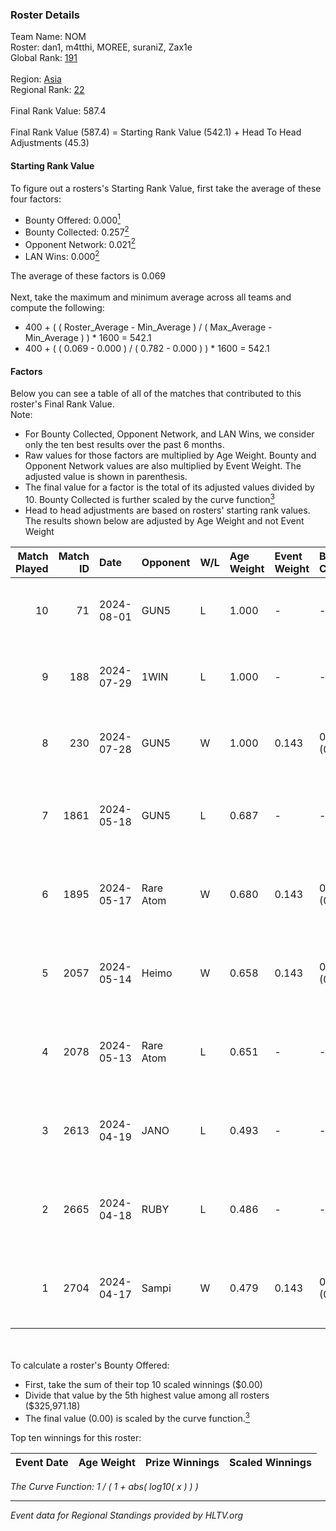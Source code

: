 ### Roster Details<br />
Team Name: NOM<br />
Roster: dan1, m4tthi, MOREE, suraniZ, Zax1e<br />
Global Rank: [191](../standings_global.md)<br />
<br />
Region: [Asia]( ../standings_asia.md)<br />
Regional Rank: [22]( ../standings_asia.md)<br />
<br />
Final Rank Value:  587.4<br />
<br />
Final Rank Value (587.4) = Starting Rank Value (542.1) + Head To Head Adjustments (45.3)<br />

#### Starting Rank Value<br />
To figure out a rosters's Starting Rank Value, first take the average of these four factors:<br />
- Bounty Offered: 0.000[<sup>1</sup>](#table2)
- Bounty Collected: 0.257[<sup>2</sup>](#table1)
- Opponent Network: 0.021[<sup>2</sup>](#table1)
- LAN Wins: 0.000[<sup>2</sup>](#table1)

The average of these factors is 0.069<br />
<br />
Next, take the maximum and minimum average across all teams and compute the following:<br />
- 400 + ( ( Roster_Average - Min_Average ) / ( Max_Average - Min_Average ) ) * 1600 = 542.1
- 400 + ( ( 0.069 - 0.000 ) / ( 0.782 - 0.000 ) ) * 1600 = 542.1


#### Factors<br />
Below you can see a table of all of the matches that contributed to this roster's Final Rank Value.<br />
Note:<br />

- For Bounty Collected, Opponent Network, and LAN Wins, we consider only the ten best results over the past 6 months.
- Raw values for those factors are multiplied by Age Weight. Bounty and Opponent Network values are also multiplied by Event Weight. The adjusted value is shown in parenthesis.
- The final value for a factor is the total of its adjusted values divided by 10. Bounty Collected is further scaled by the curve function[<sup>3</sup>](#curveFunction)
- Head to head adjustments are based on rosters' starting rank values. The results shown below are adjusted by Age Weight and not Event Weight
<span id="table1"></span><br />


| Match Played | Match ID | Date       | Opponent  | W/L | Age Weight | Event Weight | Bounty Collected | Opponent Network | LAN Wins  | H2H Adj. | Roster                               |
| -: | -: | :- | :- | :- | :- | :- | :- | :- | :- | -: | :- |
|           10 |       71 | 2024-08-01 | GUN5      | L   | 1.000      | -            | -                | -                | -         |    -5.53 | dan1, m4tthi, MOREE, suraniZ, Zax1e  |
|            9 |      188 | 2024-07-29 | 1WIN      | L   | 1.000      | -            | -                | -                | -         |    -3.13 | dan1, m4tthi, MOREE, suraniZ, Zax1e  |
|            8 |      230 | 2024-07-28 | GUN5      | W   | 1.000      | 0.143        | 0.073 (0.010)    | 0.588 (0.084)    | 0 (0.000) |    25.99 | dan1, m4tthi, MOREE, suraniZ, Zax1e  |
|            7 |     1861 | 2024-05-18 | GUN5      | L   | 0.687      | -            | -                | -                | -         |    -2.34 | dan1, hotd0g , m4tthi, meztal, MOREE |
|            6 |     1895 | 2024-05-17 | Rare Atom | W   | 0.680      | 0.143        | 0.000 (0.000)    | 0.495 (0.048)    | 0 (0.000) |    14.83 | dan1, hotd0g , m4tthi, meztal, MOREE |
|            5 |     2057 | 2024-05-14 | Heimo     | W   | 0.658      | 0.143        | 0.006 (0.001)    | 0.089 (0.008)    | 0 (0.000) |    14.39 | dan1, hotd0g , m4tthi, meztal, MOREE |
|            4 |     2078 | 2024-05-13 | Rare Atom | L   | 0.651      | -            | -                | -                | -         |    -5.70 | dan1, hotd0g , m4tthi, meztal, MOREE |
|            3 |     2613 | 2024-04-19 | JANO      | L   | 0.493      | -            | -                | -                | -         |    -5.09 | dan1, hotd0g , m4tthi, meztal, MOREE |
|            2 |     2665 | 2024-04-18 | RUBY      | L   | 0.486      | -            | -                | -                | -         |    -1.62 | dan1, hotd0g , m4tthi, meztal, MOREE |
|            1 |     2704 | 2024-04-17 | Sampi     | W   | 0.479      | 0.143        | 0.028 (0.002)    | 1.000 (0.068)    | 0 (0.000) |    13.45 | dan1, hotd0g , m4tthi, meztal, MOREE |

<br />
<span id="table2"></span><br />
To calculate a roster's Bounty Offered:<br />

- First, take the sum of their top 10 scaled winnings ($0.00)
- Divide that value by the 5th highest value among all rosters ($325,971.18)
- The final value (0.00) is scaled by the curve function.[<sup>3</sup>](#curveFunction)

Top ten winnings for this roster:<br />

| Event Date | Age Weight | Prize Winnings | Scaled Winnings |
| :- | -: | :- | :- |


<span id="curveFunction"></span>_The Curve Function: 1 / ( 1 + abs( log10( x ) ) )_<br />

---
_Event data for Regional Standings provided by HLTV.org_<br />
